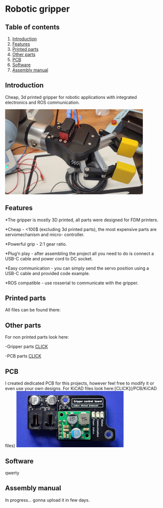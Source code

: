 # Robotic gripper

## Table of contents
  1. [Introduction](#introduction)
  1. [Features](#features)
  1. [Printed parts](#printed-parts) 
  1. [Other parts](#other-parts)
  1. [PCB](pcb)
  1. [Software](software)
  1. [Assembly manual](#assembly-manual)

## Introduction

 Cheap, 3d printed gripper for robotic applications with integrated electronics and ROS communication.
    
<img src="https://github.com/Evroc/Robotic-gripper/blob/main/Gripper/Images/gripperOnUR_1.jpg" alt="Gripper mounted on UR3e" width="450"/>
    
## Features

*The gripper is mostly 3D printed, all parts were designed for FDM printers.

*Cheap - <100$ (excluding 3d printed parts), the most expensive parts are servomechanism and micro-
controller.

*Powerful grip - 2:1 gear ratio.

*Plug’n play - after assembling the project all you need to do is connect a USB-C cable and power cord
to DC socket.

*Easy communication - you can simply send the servo position using a USB-C cable and provided code
example.

*ROS compatible - use rosserial to communicate with the gripper.

## Printed parts

All files can be found there: <prusaprinters link>

## Other parts
  
For non printed parts look here:

-Gripper parts [CLICK](/Gripper/BOM/GripperBOM.xlsx)

-PCB parts [CLICK](/PCB/BOM/PCB_BOM.xlsx)

## PCB

I created dedicated PCB for this projects, however feel free to modify it or even use your own designs. For KiCAD files look here:[CLICK](/PCB/KiCAD files)
<img src="https://github.com/Evroc/Robotic-gripper/blob/main/PCB/Images/PCB_photo.jpg" alt="PCB" width="350"/>

## Software

qwerty

## Assembly manual
  
In progress... gonna upload it in few days.
